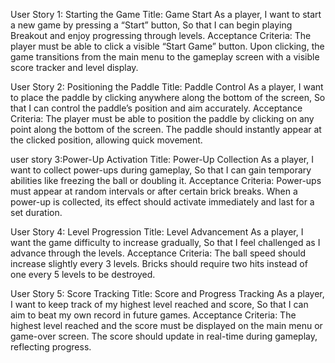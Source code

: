 User Story 1: Starting the Game
Title: Game Start
As a player,
I want to start a new game by pressing a “Start” button,
So that I can begin playing Breakout and enjoy progressing through levels.
Acceptance Criteria:
The player must be able to click a visible “Start Game” button.
Upon clicking, the game transitions from the main menu to the gameplay screen with a visible score tracker and level display.

User Story 2: Positioning the Paddle
Title: Paddle Control
As a player,
I want to place the paddle by clicking anywhere along the bottom of the screen, So that I can control the paddle’s position and aim accurately.
Acceptance Criteria:
The player must be able to position the paddle by clicking on any point along the bottom of the screen.
The paddle should instantly appear at the clicked position, allowing quick movement.

user story 3:Power-Up Activation
Title: Power-Up Collection
As a player,
I want to collect power-ups during gameplay,
So that I can gain temporary abilities like freezing the ball or doubling it.
Acceptance Criteria:
Power-ups must appear at random intervals or after certain brick breaks.
When a power-up is collected, its effect should activate immediately and last for a set duration.

User Story 4: Level Progression
Title: Level Advancement
As a player,
I want the game difficulty to increase gradually,
So that I feel challenged as I advance through the levels.
Acceptance Criteria:
The ball speed should increase slightly every 3 levels.
Bricks should require two hits instead of one every 5 levels to be destroyed.

User Story 5: Score Tracking
Title: Score and Progress Tracking
As a player,
I want to keep track of my highest level reached and score,
So that I can aim to beat my own record in future games.
Acceptance Criteria:
The highest level reached and the score must be displayed on the main menu or game-over screen.
The score should update in real-time during gameplay, reflecting progress.